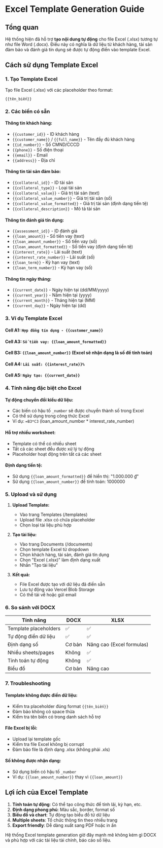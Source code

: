 # Excel Template Generation Guide

## Tổng quan

Hệ thống hiện đã hỗ trợ **tạo nội dung tự động** cho file Excel (.xlsx) tương tự như file Word (.docx). Điều này có nghĩa là dữ liệu từ khách hàng, tài sản đảm bảo và đánh giá tín dụng sẽ được tự động điền vào template Excel.

## Cách sử dụng Template Excel

### 1. Tạo Template Excel
Tạo file Excel (.xlsx) với các placeholder theo format:
```
{{tên_biến}}
```

### 2. Các biến có sẵn

#### Thông tin khách hàng:
- `{{customer_id}}` - ID khách hàng
- `{{customer_name}}` / `{{full_name}}` - Tên đầy đủ khách hàng  
- `{{id_number}}` - Số CMND/CCCD
- `{{phone}}` - Số điện thoại
- `{{email}}` - Email
- `{{address}}` - Địa chỉ

#### Thông tin tài sản đảm bảo:
- `{{collateral_id}}` - ID tài sản
- `{{collateral_type}}` - Loại tài sản
- `{{collateral_value}}` - Giá trị tài sản (text)
- `{{collateral_value_number}}` - Giá trị tài sản (số)
- `{{collateral_value_formatted}}` - Giá trị tài sản (định dạng tiền tệ)
- `{{collateral_description}}` - Mô tả tài sản

#### Thông tin đánh giá tín dụng:
- `{{assessment_id}}` - ID đánh giá
- `{{loan_amount}}` - Số tiền vay (text)
- `{{loan_amount_number}}` - Số tiền vay (số)
- `{{loan_amount_formatted}}` - Số tiền vay (định dạng tiền tệ)
- `{{interest_rate}}` - Lãi suất (text)
- `{{interest_rate_number}}` - Lãi suất (số)
- `{{loan_term}}` - Kỳ hạn vay (text)
- `{{loan_term_number}}` - Kỳ hạn vay (số)

#### Thông tin ngày tháng:
- `{{current_date}}` - Ngày hiện tại (dd/MM/yyyy)
- `{{current_year}}` - Năm hiện tại (yyyy)
- `{{current_month}}` - Tháng hiện tại (MM)
- `{{current_day}}` - Ngày hiện tại (dd)

### 3. Ví dụ Template Excel

#### Cell A1: `Hợp đồng tín dụng - {{customer_name}}`
#### Cell A3: `Số tiền vay: {{loan_amount_formatted}}`
#### Cell B3: `{{loan_amount_number}}` (Excel sẽ nhận dạng là số để tính toán)
#### Cell A4: `Lãi suất: {{interest_rate}}%`
#### Cell A5: `Ngày tạo: {{current_date}}`

### 4. Tính năng đặc biệt cho Excel

#### Tự động chuyển đổi kiểu dữ liệu:
- Các biến có hậu tố `_number` sẽ được chuyển thành số trong Excel
- Có thể sử dụng trong công thức Excel
- Ví dụ: `=B3*C3` (loan_amount_number * interest_rate_number)

#### Hỗ trợ nhiều worksheet:
- Template có thể có nhiều sheet
- Tất cả các sheet đều được xử lý tự động
- Placeholder hoạt động trên tất cả các sheet

#### Định dạng tiền tệ:
- Sử dụng `{{loan_amount_formatted}}` để hiển thị: "1.000.000 ₫"
- Sử dụng `{{loan_amount_number}}` để tính toán: 1000000

### 5. Upload và sử dụng

1. **Upload Template:**
   - Vào trang Templates (/templates)
   - Upload file .xlsx có chứa placeholder
   - Chọn loại tài liệu phù hợp

2. **Tạo tài liệu:**
   - Vào trang Documents (/documents)
   - Chọn template Excel từ dropdown
   - Chọn khách hàng, tài sản, đánh giá tín dụng
   - Chọn "Excel (.xlsx)" làm định dạng xuất
   - Nhấn "Tạo tài liệu"

3. **Kết quả:**
   - File Excel được tạo với dữ liệu đã điền sẵn
   - Lưu tự động vào Vercel Blob Storage
   - Có thể tải về hoặc gửi email

### 6. So sánh với DOCX

| Tính năng | DOCX | XLSX |
|-----------|------|------|
| Template placeholders | ✅ | ✅ |
| Tự động điền dữ liệu | ✅ | ✅ |
| Định dạng số | Cơ bản | Nâng cao (Excel formulas) |
| Nhiều sheets/pages | Không | ✅ |
| Tính toán tự động | Không | ✅ |
| Biểu đồ | Cơ bản | Nâng cao |

### 7. Troubleshooting

#### Template không được điền dữ liệu:
- Kiểm tra placeholder đúng format `{{tên_biến}}`
- Đảm bảo không có space thừa
- Kiểm tra tên biến có trong danh sách hỗ trợ

#### File Excel bị lỗi:
- Upload lại template gốc
- Kiểm tra file Excel không bị corrupt
- Đảm bảo file là định dạng .xlsx (không phải .xls)

#### Số không được nhận dạng:
- Sử dụng biến có hậu tố `_number`
- Ví dụ: `{{loan_amount_number}}` thay vì `{{loan_amount}}`

## Lợi ích của Excel Template

1. **Tính toán tự động**: Có thể tạo công thức để tính lãi, kỳ hạn, etc.
2. **Định dạng phong phú**: Màu sắc, border, format số
3. **Biểu đồ và chart**: Tự động tạo biểu đồ từ dữ liệu
4. **Multiple sheets**: Tổ chức thông tin theo nhiều trang
5. **Export friendly**: Dễ dàng xuất sang PDF hoặc in ấn

Hệ thống Excel template generation giờ đây mạnh mẽ không kém gì DOCX và phù hợp với các tài liệu tài chính, báo cáo số liệu.
